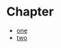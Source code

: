 # Chapter

 - [one](chapter/one.md)
 - [two](chapter/two.md)

<!--stackedit_data:
eyJoaXN0b3J5IjpbMzc0NDg4NzIyXX0=
-->